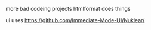 more bad codeing projects
htmlformat does things

ui uses https://github.com/Immediate-Mode-UI/Nuklear/
